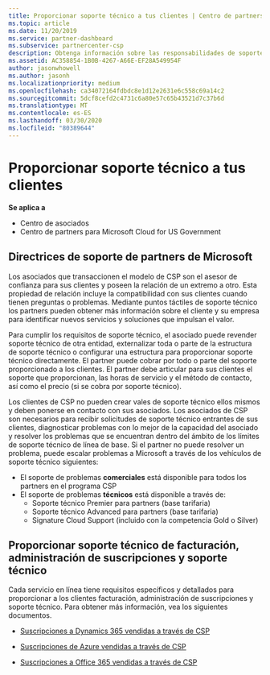 ```yaml
---
title: Proporcionar soporte técnico a tus clientes | Centro de partners
ms.topic: article
ms.date: 11/20/2019
ms.service: partner-dashboard
ms.subservice: partnercenter-csp
description: Obtenga información sobre las responsabilidades de soporte al cliente de asociados en el programa CSP.
ms.assetid: AC358854-1B0B-4267-A66E-EF28A549954F
author: jasonwhowell
ms.author: jasonh
ms.localizationpriority: medium
ms.openlocfilehash: ca34072164fdbdc8e1d12e2631e6c558c69a14c2
ms.sourcegitcommit: 5dcf8cefd2c4731c6a80e57c65b43521d7c37b6d
ms.translationtype: MT
ms.contentlocale: es-ES
ms.lasthandoff: 03/30/2020
ms.locfileid: "80389644"
---
```

# <a name="providing-support-to-your-customers"></a>Proporcionar soporte técnico a tus clientes

**Se aplica a**

-  Centro de asociados
-  Centro de partners para Microsoft Cloud for US Government


## <a name="microsoft-partner-support-guidance"></a>Directrices de soporte de partners de Microsoft

Los asociados que transaccionen el modelo de CSP son el asesor de confianza para sus clientes y poseen la relación de un extremo a otro. Esta propiedad de relación incluye la compatibilidad con sus clientes cuando tienen preguntas o problemas. Mediante puntos táctiles de soporte técnico los partners pueden obtener más información sobre el cliente y su empresa para identificar nuevos servicios y soluciones que impulsan el valor.

Para cumplir los requisitos de soporte técnico, el asociado puede revender soporte técnico de otra entidad, externalizar toda o parte de la estructura de soporte técnico o configurar una estructura para proporcionar soporte técnico directamente.  El partner puede cobrar por todo o parte del soporte proporcionado a los clientes. El partner debe articular para sus clientes el soporte que proporcionan, las horas de servicio y el método de contacto, así como el precio (si se cobra por soporte técnico). 

Los clientes de CSP no pueden crear vales de soporte técnico ellos mismos y deben ponerse en contacto con sus asociados. Los asociados de CSP son necesarios para recibir solicitudes de soporte técnico entrantes de sus clientes, diagnosticar problemas con lo mejor de la capacidad del asociado y resolver los problemas que se encuentran dentro del ámbito de los límites de soporte técnico de línea de base. Si el partner no puede resolver un problema, puede escalar problemas a Microsoft a través de los vehículos de soporte técnico siguientes:

- El soporte de problemas **comerciales** está disponible para todos los partners en el programa CSP
-   El soporte de problemas **técnicos** está disponible a través de:
    -   Soporte técnico Premier para partners (base tarifaria)
    -   Soporte técnico Advanced para partners (base tarifaria)
    -   Signature Cloud Support (incluido con la competencia Gold o Silver)

## <a name="providing-billing-subscription-management-and-technical-support"></a>Proporcionar soporte técnico de facturación, administración de suscripciones y soporte técnico 

Cada servicio en línea tiene requisitos específicos y detallados para proporcionar a los clientes facturación, administración de suscripciones y soporte técnico. Para obtener más información, vea los siguientes documentos.

-   [Suscripciones a Dynamics 365 vendidas a través de CSP](https://www.microsoftpartnercommunity.com/t5/CSP/Microsoft-Partner-Support-Guidance/m-p/5262#M30)

-   [Suscripciones de Azure vendidas a través de CSP](https://www.microsoftpartnercommunity.com/t5/CSP/Microsoft-Partner-Support-Guidance/m-p/5263#M31)

-   [Suscripciones a Office 365 vendidas a través de CSP](https://www.microsoftpartnercommunity.com/t5/CSP/Microsoft-Partner-Support-Guidance/m-p/5264#M32)



 

 



